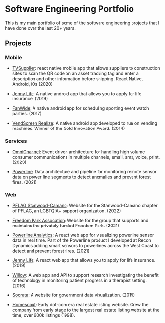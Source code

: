 # Software Engineering Portfolio
This is my main portfolio of some of the software engineering projects that I have done over the last 20+ years.

## Projects

### Mobile

  - [TVSupplier](https://github.com/garygause/portfolio-projects/tree/master/tvsupplier/README.md):  react native mobile app that allows suppliers to construction sites to scan the QR code on an asset tracking tag and enter a description and other information before shipping.  React Native, Android, iOs (2020)

  - [Jenny Life](https://github.com/garygause/portfolio-projects/tree/master/jennylife/README.md): A native android app that allows you to apply for life insurance.  (2019)

  - [FanWide](https://github.com/garygause/portfolio-projects/tree/master/fanwide/README.md): A native android app for scheduling sporting event watch parties.  (2017)

  - [VendScreen Realize](https://github.com/garygause/portfolio-projects/tree/master/vendscreen/README.md): A native android app developed to run on vending machines.  Winner of the Gold Innovation Award.  (2014)

### Services

  - [OmniChannel](https://github.com/garygause/portfolio-projects/tree/master/omnichannel/README.md): Event driven architecture for handling high volume consumer communications in multiple channels, email, sms, voice, print. (2023)

  - [Powerline](https://github.com/garygause/portfolio-projects/tree/master/powerline/README.md): Data architecture and pipeline for monitoring remote sensor data on power line segments to detect anomalies and prevent forest fires. (2021)

### Web

  - [PFLAG Stanwood-Camano](https://pflagstanwoodcamano.org/): Website for the Stanwood-Camano chapter of PFLAG, an LGBTQIA+ support organization. (2022)

  - [Freedom Park Assocation](https://freedomparkassociation.com/): Website for the group that supports and maintains the privately funded Freedom Park. (2021)

  - [Powerline Analytics](https://github.com/garygause/portfolio-projects/tree/master/powerline/README.md#analytics): A react web app for visualizing powerline sensor data in real time.  Part of the Powerline product I developed at Recon Dynamics adding smart sensors to powerlines across the West Coast to detect and prevent forest fires. (2021)
  
  - [Jenny Life](https://github.com/garygause/portfolio-projects/tree/master/jennylife/README.md): A react web app that allows you to apply for life insurance.  (2019)

  - [Willow](): A web app and API to support research investigating the benefit of technology in monitoring patient progress in a therapist setting.  (2016)

  - [Socrata](https://github.com/garygause/portfolio-projects/tree/master/socrata/README.md): A website for government data visualization.  (2015)

  - [Homescout](https://github.com/garygause/portfolio-projects/tree/master/homescout): Early dot-com era real estate listing website. Grew the company from early stage to the largest real estate listing website at the time, over 600k listings (1998). 

